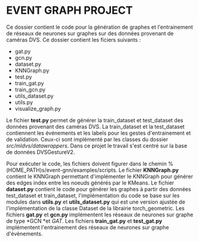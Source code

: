 # EVENT GRAPH PROJECT

Ce dossier contient le code pour la génération de graphes et l'entrainement de réseaux de neurones sur graphes sur des données provenant de caméras DVS.
Ce dossier contient les ficiers suivants : 
+ gat.py
+ gcn.py
+ dataset.py
+ KNNGraph.py
+ test.py
+ train_gat.py
+ train_gcn.py
+ utils_dataset.py
+ utils.py
+ visualize_graph.py

Le fichier **test.py** permet de générer la train_dataset et test_dataset des données provenant des caméras DVS. La train_dataset et la test_dataset contiennent les événements et les labels pour les gestes d'entrainement et de validation. Ceux-ci sont implémenté par les classes du dossier *src/mldvs/datawrappers*. Dans ce projet le travail s'est centré sur la base de données DVSGestureV2. 

Pour exécuter le code, les fichiers doivent figurer dans le chemin %(HOME_PATH)s/event-gnn/examples/scripts. 
Le fichier **KNNGraph.py** contient le KNNGraph permettant d'implémenter le KNNGraph pour générer des edges index entre les noeuds générés par le KMeans.
Le fichier **dataset.py** contient le code pour générer les graphes à partir des données test_dataset et train_dataset, l'implémentation du code se base sur les modules dans **utils.py** et **utils_dataset.py** qui est une version ajustée de l'implémentation de la classe Dataset de la librairie torch_geometric. 
Les fichiers **gat.py** et **gcn.py** implémentent les réseaux de neurones sur graphe de type *GCN *et *GAT*.
Les fichiers **train_gat.py** et **test_gat.py** implémentent l'entrainement des réseaux de neurones sur graphe d'évènements. 